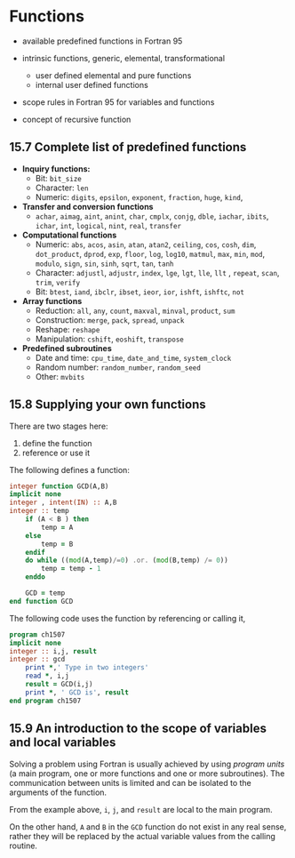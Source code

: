 # Functions

- available predefined functions in Fortran 95

- intrinsic functions, generic, elemental, transformational 

  - user defined elemental and pure functions 
  - internal user defined functions 

- scope rules in Fortran 95 for variables and functions 

- concept of recursive function

  
## 15.7 Complete list of predefined functions 

- **Inquiry functions:**  
  - Bit: `bit_size` 
  - Character: `len` 
  - Numeric: `digits`, `epsilon`, `exponent`, `fraction`, `huge`, `kind`, 
- **Transfer and conversion functions** 
  - `achar`, `aimag`, `aint`, `anint`, `char`, `cmplx`, `conjg`, `dble`, `iachar`, `ibits`, `ichar`, `int`, `logical`, `nint`, `real`, `transfer`
- **Computational functions** 
  - Numeric: `abs`, `acos`, `asin`, `atan`, `atan2`, `ceiling`, `cos`, `cosh`, `dim`, `dot_product`, `dprod`, `exp`, `floor`, `log`, `log10`, `matmul`, `max`, `min`, `mod`, `modulo`, `sign`, `sin`, `sinh`, `sqrt`, `tan`, `tanh` 
  - Character: `adjustl`, `adjustr`, `index`, `lge`, `lgt`, `lle`, `llt` , `repeat`, `scan`, `trim`, `verify` 
  - Bit: `btest`, `iand`, `ibclr`, `ibset`, `ieor`, `ior`, `ishft`, `ishftc`, `not`
- **Array functions** 
  - Reduction: `all`, `any`, `count`, `maxval`, `minval`, `product`, `sum`
  - Construction: `merge`, `pack`, `spread`, `unpack`
  - Reshape: `reshape`
  - Manipulation: `cshift`, `eoshift`, `transpose`
- **Predefined subroutines**
  - Date and time: `cpu_time`, `date_and_time`, `system_clock`  
  - Random number: `random_number`, `random_seed`
  - Other: `mvbits` 

## 15.8 Supplying your own functions 
There are two stages here: 
1. define the function
2. reference or use it 

The following defines a function: 

```fortran
integer function GCD(A,B)
implicit none 
integer , intent(IN) :: A,B 
integer :: temp 
    if (A < B ) then 
        temp = A 
    else 
        temp = B
    endif 
    do while ((mod(A,temp)/=0) .or. (mod(B,temp) /= 0))
        temp = temp - 1
    enddo 

    GCD = temp 
end function GCD
```

The following code uses the function by referencing or calling it, 

```fortran
program ch1507
implicit none 
integer :: i,j, result 
integer :: gcd 
    print *,' Type in two integers' 
    read *, i,j 
    result = GCD(i,j)
    print *, ' GCD is', result 
end program ch1507
```

## 15.9  An introduction to the scope of variables and local variables

Solving a problem using Fortran is usually achieved by using *program units* (a main program, one or more functions and one or more subroutines). The communication between units is limited and can be isolated to the arguments of the function. 

From the example above, `i`, `j`, and `result` are local to the main program. 

On the other hand, `A` and `B` in the `GCD` function do not exist in any real sense, rather they will be replaced by the actual variable values from the calling routine. 

